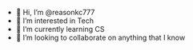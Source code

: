 - 👋 Hi, I’m @reasonkc777
- 👀 I’m interested in Tech
- 🌱 I’m currently learning CS
- 💞️ I’m looking to collaborate on anything that I know

 

